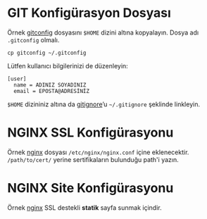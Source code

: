 # GIT Konfigürasyon Dosyası

Örnek [gitconfig](config/gitconfig) dosyasını `$HOME` dizini altına kopyalayın. Dosya adı `.gitconfig` olmalı.

    cp gitconfig ~/.gitconfig

Lütfen kullanıcı bilgilerinizi de düzenleyin:

    [user]
      name = ADINIZ SOYADINIZ
      email = EPOSTA@ADRESİNİZ

`$HOME` dizininiz altına da [gitignore](config/gitignore)’u `~/.gitignore` şeklinde linkleyin.

# NGINX SSL Konfigürasyonu

Örnek [nginx](config/nginx.conf) dosyası `/etc/nginx/nginx.conf` içine eklenecektir. `/path/to/cert/` yerine sertifikaların bulunduğu path'i yazın.

# NGINX Site Konfigürasyonu

Örnek [nginx](config/nginx-site.conf) SSL destekli **statik** sayfa sunmak içindir.
